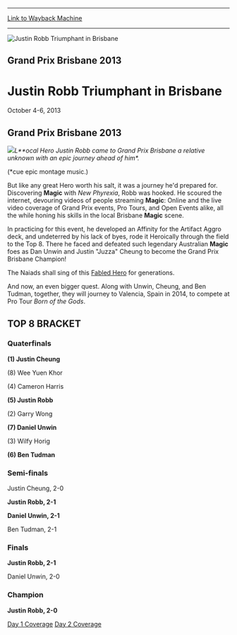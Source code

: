 
---
[Link to Wayback Machine](https://web.archive.org/web/20160305153738/http://magic.wizards.com/en/events/coverage/justin-robb-triumphant-brisbane)

[_metadata_:description]:- "Grand Prix Brisbane 2013 Local Hero Justin Robb came to Grand Prix Brisbane a relative unknown with an epic journey ahead of him*. (*cue epic montage music.)"
[_metadata_:generator]:- "Drupal 7 (http://drupal.org)"
[_metadata_:node]:- "447776"
[_metadata_:source]:- "div-block-system-main"
[_metadata_:title]:- "Justin Robb Triumphant in Brisbane"
[_metadata_:wayback_capture_timestamp]:- "2016-03-05 15:37:38"
[_metadata_:wayback_raw_url]:- "https://web.archive.org/web/20160305153738id_/http://magic.wizards.com/en/events/coverage/justin-robb-triumphant-brisbane"
[_metadata_:wayback_url]:- "http://magic.wizards.com/en/events/coverage/justin-robb-triumphant-brisbane"
---







![Justin Robb Triumphant in Brisbane](https://media.magic.wizards.com/images/banner/large_1_4.jpg)





Grand Prix Brisbane 2013
------------------------


Justin Robb Triumphant in Brisbane
==================================




October 4-6, 2013












Grand Prix Brisbane 2013
------------------------


![](https://media.magic.wizards.com/image_legacy_migration//mtg/images/daily/events/gpbri13/winner.jpg)*L**ocal Hero Justin Robb came to Grand Prix Brisbane a relative unknown with an epic journey ahead of him\*.*


(\*cue epic montage music.)


But like any great Hero worth his salt, it was a journey he'd prepared for. Discovering **Magic** with *New Phyrexia*, Robb was hooked. He scoured the internet, devouring videos of people streaming **Magic**: Online and the live video coverage of Grand Prix events, Pro Tours, and Open Events alike, all the while honing his skills in the local Brisbane **Magic** scene.


In practicing for this event, he developed an Affinity for the Artifact Aggro deck, and undeterred by his lack of byes, rode it Heroically through the field to the Top 8. There he faced and defeated such legendary Australian **Magic** foes as Dan Unwin and Justin "Juzza" Cheung to become the Grand Prix Brisbane Champion!


The Naiads shall sing of this [Fabled Hero](http://gatherer.wizards.com/Pages/Card/Details.aspx?name=Fabled+Hero) for generations.


And now, an even bigger quest. Along with Unwin, Cheung, and Ben Tudman, together, they will journey to Valencia, Spain in 2014, to compete at Pro Tour *Born of the Gods*.


TOP 8 BRACKET
-------------






### Quaterfinals





**(1) Justin Cheung**




(8) Wee Yuen Khor






(4) Cameron Harris




**(5) Justin Robb**






(2) Garry Wong




**(7) Daniel Unwin**






(3) Wilfy Horig




**(6) Ben Tudman**







### Semi-finals





Justin Cheung, 2-0




**Justin Robb, 2-1**






**Daniel Unwin, 2-1**




Ben Tudman, 2-1







### Finals





**Justin Robb, 2-1**




Daniel Unwin, 2-0







### Champion





**Justin Robb, 2-0**










[Day 1 Coverage](/en/articles/archive/event-coverage/day-1-coverage-grand-prix-brisbane-2013-2013-10-05)   [Day 2 Coverage](/en/articles/archive/event-coverage/day-2-coverage-grand-prix-brisbane-2013-2013-10-05) 

  

 

